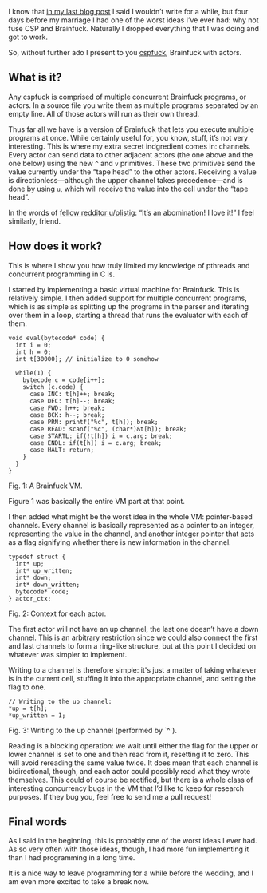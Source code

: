 I know that [in my last blog post](http://blog.veitheller.de/An_Update.html) I
said I wouldn’t write for a while, but four days before my marriage I had one
of the worst ideas I’ve ever had: why not fuse CSP and Brainfuck. Naturally I
dropped everything that I was doing and got to work.

So, without further ado I present to you
[cspfuck](https://github.com/hellerve/cspfuck), Brainfuck with actors.

## What is it?

Any cspfuck is comprised of multiple concurrent Brainfuck programs, or actors.
In a source file you write them as multiple programs separated by an empty line.
All of those actors will run as their own thread.

Thus far all we have is a version of Brainfuck that lets you execute multiple
programs at once. While certainly useful for, you know, stuff, it’s not very
interesting. This is where my extra secret indgredient comes in: channels. Every
actor can send data to other adjacent actors (the one above and the one below)
using the new `^` and `v` primitives. These two primitives send the value
currently under the “tape head” to the other actors. Receiving a value is
directionless—although the upper channel takes precedence—and is done by using
`u`, which will receive the value into the cell under the “tape head”.

In the words of [fellow redditor u/plistig](https://www.reddit.com/r/ProgrammingLanguages/comments/8b6bm2/cspfck_brainfck_with_actors/dx4b9s0/):
“It’s an abomination! I love it!” I feel similarly, friend.

## How does it work?

This is where I show you how truly limited my knowledge of pthreads and
concurrent programming in C is.

I started by implementing a basic virtual machine for Brainfuck. This is
relatively simple. I then added support for multiple concurrent programs, which
is as simple as splitting up the programs in the parser and iterating over them
in a loop, starting a thread that runs the evaluator with each of them.

```
void eval(bytecode* code) {
  int i = 0;
  int h = 0;
  int t[30000]; // initialize to 0 somehow

  while(1) {
    bytecode c = code[i++];
    switch (c.code) {
      case INC: t[h]++; break;
      case DEC: t[h]--; break;
      case FWD: h++; break;
      case BCK: h--; break;
      case PRN: printf("%c", t[h]); break;
      case READ: scanf("%c", (char*)&t[h]); break;
      case STARTL: if(!t[h]) i = c.arg; break;
      case ENDL: if(t[h]) i = c.arg; break;
      case HALT: return;
    }
  }
}
```
<div class="figure-label">Fig. 1: A Brainfuck VM.</div>

Figure 1 was basically the entire VM part at that point.

I then added what might be the worst idea in the whole VM: pointer-based
channels. Every channel is basically represented as a pointer to an integer,
representing the value in the channel, and another integer pointer that acts as
a flag signifying whether there is new information in the channel.

```
typedef struct {
  int* up;
  int* up_written;
  int* down;
  int* down_written;
  bytecode* code;
} actor_ctx;
```
<div class="figure-label">Fig. 2: Context for each actor.</div>

The first actor will not have an up channel, the last one doesn’t have a down
channel. This is an arbitrary restriction since we could also connect the first
and last channels to form a ring-like structure, but at this point I decided on
whatever was simpler to implement.

Writing to a channel is therefore simple: it's just a matter of taking whatever is
in the current cell, stuffing it into the appropriate channel, and setting the
flag to one.

```
// Writing to the up channel:
*up = t[h];
*up_written = 1;
```
<div class="figure-label">
  Fig. 3: Writing to the up channel (performed by `^`).
</div>

Reading is a blocking operation: we wait until either the flag for the upper or
lower channel is set to one and then read from it, resetting it to zero. This
will avoid rereading the same value twice. It does mean that each channel is
bidirectional, though, and each actor could possibly read what they wrote
themselves. This could of course be rectified, but there is a whole class of
interesting concurrency bugs in the VM that I’d like to keep for research
purposes. If they bug you, feel free to send me a pull request!

## Final words

As I said in the beginning, this is probably one of the worst ideas I ever had.
As so very often with those ideas, though, I had more fun implementing it than
I had programming in a long time.

It is a nice way to leave programming for a while before the wedding, and I am
even more excited to take a break now.
